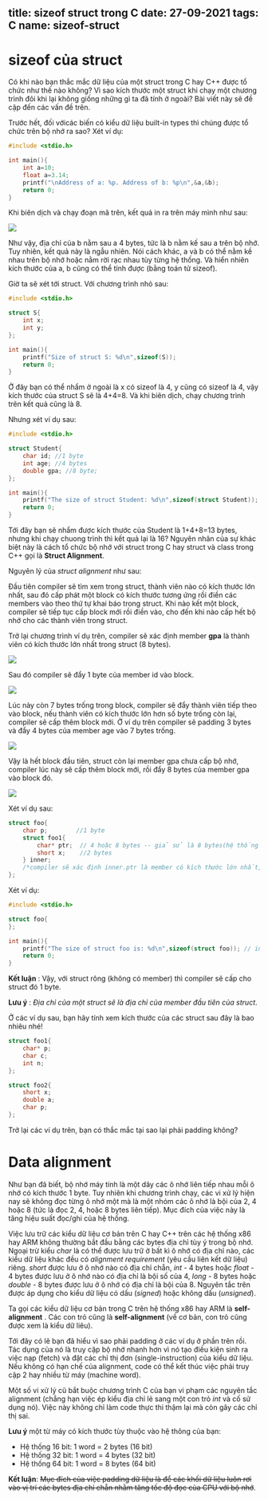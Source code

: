 title: sizeof struct trong C
date: 27-09-2021
tags: C
name: sizeof-struct
------------------

# sizeof của struct

Có khi nào bạn thắc mắc dữ liệu của một struct trong C hay C++ được tổ chức như thế nào không? Vì sao kích thước một struct khi chạy một chương trình đôi khi lại không giống những gì ta đã tính ở ngoài? Bài viết này sẽ đề cập đến các vấn đề trên.

Trước hết, đối vớicác biến có kiểu dữ liệu built-in types thì chúng được tổ chức trên bộ nhớ ra sao? Xét ví dụ:

```c
#include <stdio.h>

int main(){
    int a=10;
    float a=3.14;
    printf("\nAddress of a: %p. Address of b: %p\n",&a,&b);
    return 0;
}
```

Khi biên dịch và chạy đoạn mã trên, kết quả in ra trên máy mình như sau:

<img src="http://i.imgur.com/R3FQ2qj.png">

Như vậy, địa chỉ của b nằm sau a 4 bytes, tức là b nằm kế sau a trên bộ nhớ. Tuy nhiên, kết quả này là ngẫu nhiên. Nói cách khác, a và b có thể nằm kề nhau trên bộ nhớ hoặc nằm rời rạc nhau tùy từng hệ thống. Và hiển nhiên kích thước của a, b cũng có thể tính được (bằng toán tử sizeof).

Giờ ta sẽ xét tới struct. Với chương trình nhỏ sau:

```c
#include <stdio.h>

struct S{
    int x;
    int y;
};

int main(){
    printf("Size of struct S: %d\n",sizeof(S));
    return 0;
}
```

Ở đây bạn có thể nhẩm ở ngoài là x có sizeof là 4, y cũng có sizeof là 4, vậy kích thước của struct S sẽ là 4+4=8. Và khi biên dịch, chạy chương trình trên kết quả cũng là 8.

Nhưng xét ví dụ sau:

```c
#include <stdio.h>

struct Student{
    char id; //1 byte
    int age; //4 bytes
    double gpa; //8 byte;
};

int main(){
    printf("The size of struct Student: %d\n",sizeof(struct Student)); //in ra 16
    return 0;
}
```

Tới đây bạn sẽ nhẩm được kích thước của Student là 1+4+8=13 bytes, nhưng khi chạy chuong trình thì kết quả lại là 16? Nguyên nhân của sự khác biệt này là cách tổ chức bộ nhớ với struct trong C hay struct và class trong C++ gọi là **Struct Alignment**.

Nguyên lý của *struct alignment* như sau:

Đầu tiên compiler sẽ tìm xem trong struct, thành viên nào có kích thước lớn nhất, sau đó cấp phát một block có kích thước tương ứng rồi điền các members vào theo thứ tự khai báo trong struct. Khi nào kết một block, compiler sẽ tiếp tục cấp block mới rồi điền vào, cho đến khi nào cấp hết bộ nhớ cho các thành viên trong struct.

Trở lại chương trình ví dụ trên, compiler sẽ xác định member **gpa** là thành viên có kích thước lớn nhất trong struct (8 bytes).

<img src="http://i.imgur.com/pTbdSaE.png">

Sau đó compiler sẽ đẩy 1 byte của member id vào block.

<img src="http://i.imgur.com/dQfK37L.png">

Lúc này còn 7 bytes trống trong block, compiler sẽ đẩy thành viên tiếp theo vào block, nếu thành viên có kích thước lớn hơn số byte trống còn lại, compiler sẽ cấp thêm block mới. Ở ví dụ trên compiler sẽ padding 3 bytes và đẩy 4 bytes của member age vào 7 bytes trống.

<img src="http://i.imgur.com/H6BpVnD.png">

Vậy là hết block đầu tiên, struct còn lại member gpa chưa cấp bộ nhớ, compiler lúc này sẽ cấp thêm block mới, rồi đẩy 8 bytes của member gpa vào block đó.

<img src="http://i.imgur.com/HHyK1Wa.png">

Xét ví dụ sau:

```c
struct foo{
    char p;        //1 byte
    struct foo1{
        char* ptr;  // 4 hoặc 8 bytes -- giả sử là 8 bytes(hệ thống 64 bit)
        short x;    //2 bytes
    } inner; 
    /*compiler sẽ xác định inner.ptr là member có kích thước lớn nhất, sau đó sẽ cấp 1 block bằng 8 bytes, đẩy 1 byte của member p vào block, padding 7 bytes. Vì 7 bytes không đủ để cấp cho member tiếp theo nên compiler sẽ cấp block mới rồi điền inner.ptr (8 bytes) vào, tiếp tục cấp thêm block mới rồi điền inner.x (2 bytes) vào. Lúc này đã cấp xong bộ nhớ cho các member, còn dư 6 bytes trống, padding 6 bytes này. Vậy kích thước của struct foo là 8+8+8=24 bytes*/
};
```

Xét ví dụ:

```c
#include <stdio.h>

struct foo{
};

int main(){
    printf("The size of struct foo is: %d\n",sizeof(struct foo)); // in 1
    return 0;
}
```

**Kết luận** : Vậy, với struct rông (không có member) thì compiler sẽ cấp cho struct đó 1 byte.

**Lưu ý** : *Địa chỉ của một struct sẽ là địa chỉ của member đầu tiên của struct*.

Ở các ví dụ sau, bạn hãy tính xem kích thước của các struct sau đây là bao nhiêu nhé!

```c
struct foo1{
    char* p;
    char c;
    int n;
};
```

```c
struct foo2{
    short x;
    double a;
    char p;
};
```

Trở lại các ví dụ trên, bạn có thắc mắc tại sao lại phải padding không?

# Data alignment

Như bạn đã biết, bộ nhớ máy tính là một dãy các ô nhớ liên tiếp nhau mỗi ô nhớ có kích thước 1 byte. Tuy nhiên khi chương trình chạy, các vi xử lý hiện nay sẽ không đọc từng ô nhớ một mà là một nhóm các ô nhớ là bội của 2, 4 hoặc 8 (tức là đọc 2, 4, hoặc 8 bytes liên tiếp). Mục đích của việc này là tăng hiệu suất đọc/ghi của hệ thống.

Việc lưu trữ các kiểu dữ liệu cơ bản trên C hay C++ trên các hệ thống x86 hay ARM không thường bắt đầu bằng các bytes địa chỉ tùy ý trong bộ nhớ. Ngoại trừ kiểu *char* là có thể được lưu trữ ở bất kì ô nhớ có địa chỉ nào, các kiểu dữ liệu khác đều có *alignment requirement* (yêu cầu liên kết dữ liệu) riêng. *short* được lưu ở ô nhớ nào có địa chỉ chẵn, *int* - 4 bytes hoặc *float* - 4 bytes được lưu ở ô nhớ nào có địa chỉ là bội số của 4, *long* - 8 bytes hoặc *double* - 8 bytes được lưu ở ô nhớ có địa chỉ là bội của 8. Nguyên tắc trên được áp dụng cho kiểu dữ liệu có dấu (*signed*) hoặc không dấu (*unsigned*).

Ta gọi các kiểu dữ liệu cơ bản trong C trên hệ thống x86 hay ARM là **self-alignment** . Các con trỏ cũng là **self-alignment** (về cơ bản, con trỏ cũng được xem là kiểu dữ liêu).

Tới đây có lẽ bạn đã hiểu vì sao phải padding ở các ví dụ ở phần trên rồi. Tác dụng của nó là truy cập bộ nhớ nhanh hơn vì nó tạo điều kiện sinh ra việc nạp (fetch) và đặt các chỉ thị đơn (single-instruction) của kiểu dữ liệu. Nếu không có hạn chế của alignment, code có thể kết thúc việc phải truy cập 2 hay nhiều từ máy (machine word).

Một số vi xử lý cũ bắt buộc chương trình C của bạn vi phạm các nguyên tắc alignment (chẳng hạn việc ép kiểu địa chỉ lẻ sang một con trỏ *int* và cố sử dụng nó). Việc này không chỉ làm code thực thi thậm lại mà còn gây các chỉ thị sai.

**Lưu ý** một từ máy có kích thước tùy thuộc vào hệ thông của bạn:

* Hệ thống 16 bit: 1 word = 2 bytes (16 bit)
* Hệ thống 32 bit: 1 word = 4 bytes (32 bit)
* Hệ thống 64 bit: 1 word = 8 bytes (64 bit)

**Kết luận**: ~~Mục đích của việc padding dữ liệu là để các khối dữ liệu luôn rơi vào vị trí các bytes địa chỉ chẵn nhằm tăng tốc độ đọc của CPU với bộ nhớ~~.



